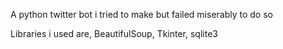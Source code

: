 A python twitter bot i tried to make but failed miserably to do so

Libraries i used are, BeautifulSoup, Tkinter, sqlite3
